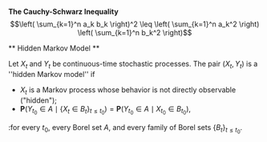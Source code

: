 **The Cauchy-Schwarz Inequality**
$$\left( \sum_{k=1}^n a_k b_k \right)^2 \leq \left( \sum_{k=1}^n a_k^2 \right) \left( \sum_{k=1}^n b_k^2 \right)$$

** Hidden Markov Model **

Let $X_t$ and $Y_t$ be continuous-time stochastic processes. The pair $(X_t,Y_t)$ is a ''hidden Markov model'' if
* $X_t$ is a Markov process whose behavior is not directly observable ("hidden");
* $\textbf{P}(Y_{t_0} \in A \mid \{X_t \in B_t\}_{ t\leq t_0}) = \textbf{P}(Y_{t_0} \in A \mid X_{t_0} \in B_{t_0})$,

:for every $t_0,$ every Borel set $A,$ and every family of Borel sets $\{B_t\}_{t \leq t_0}.$
